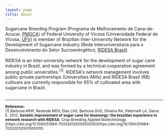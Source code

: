 ```yaml
---
layout: page
title: About
---
```

Sugarcane Breeding Program (Programa de Melhoramento de Cana-de-Acucar, [PMGCA](https://www.ridesaufv.com.br)) of Federal University of Vicosa (Universidade Federal de Vicosa, [UFV](https://www.ufv.br)) is member of Brazilian Inter-University Network for the Development of Sugarcane Industry (Rede Interuniversitaria para o Desenvolvimento do Setor Sucroenérgético, [RIDESA Brasil](www.ridesa.com.br)).
<br>
<br>
RIDESA is an inter-university network for the development of sugar cane industry in Brazil, and was formed by a technical cooperation agreement among public universities <sup>[1]</sup>. RIDESA's network management involves public-private partnerships (Universities-Mills) and RIDESA Brasil (RB) cultivars are currently responsible for 65% of cultivated area with sugarcane in Brazil.
<br>
<br>
<hr>
  <small><strong>Reference:</strong></small>
  <br>
  <small>[1] Barbosa MHP, Resende MDV, Dias LAS, Barbosa GVS, Oliveira RA, Peternelli LA, Daros E. 2012. <strong>Genetic improvement of sugar cane for bioenergy: the brazilian experience in network research with RIDESA</strong>. Crop Breeding Applied Biotechnology. [https://doi.org/10.1590/S1984-70332012000500010](https://doi.org/10.1590/S1984-70332012000500010).</small>